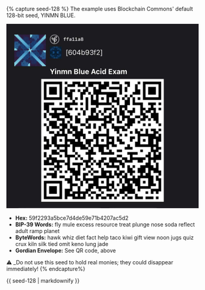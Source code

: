 {% capture seed-128 %}
The example uses Blockchain Commons' default 128-bit seed, YINMN BLUE.

![](/assets/images/seed-128.jpg)

* **Hex:** 59f2293a5bce7d4de59e71b4207ac5d2
* **BIP-39 Words:** fly mule excess resource treat plunge nose soda reflect adult ramp planet
* **ByteWords:** hawk whiz diet fact help taco kiwi gift view noon jugs quiz crux kiln silk tied omit keno lung jade
* **Gordian Envelope:** See QR code, above

:warning: _Do not use this seed to hold real monies; they could
disappear immediately!
{% endcapture%}

<div class="notice--info">{{ seed-128 | markdownify }}</div>

